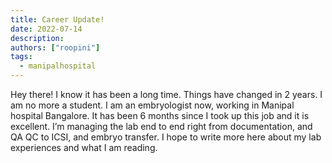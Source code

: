 ```yaml
---
title: Career Update!
date: 2022-07-14
description: 
authors: ["roopini"]
tags:
  - manipalhospital
---
```

Hey there! I know it has been a long time. Things have changed in 2 years. I am no more a student. I am an embryologist now, working in Manipal hospital Bangalore. It has been 6 months since I took up this job and it is excellent. I’m managing the lab end to end right from documentation, and QA QC to ICSI, and embryo transfer. I hope to write more here about my lab experiences and what I am reading.
